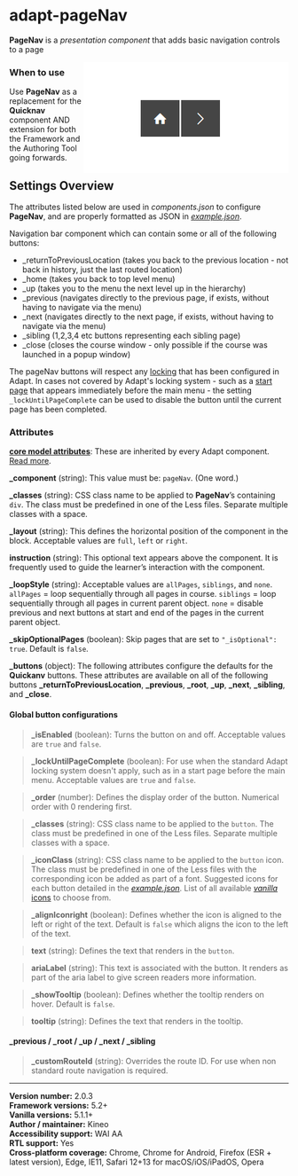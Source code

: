 # adapt-pageNav

**PageNav** is a *presentation component* that adds basic navigation controls to a page

<img src="demo.gif" alt="the page nav extension in action" align="right">

### When to use
Use **PageNav** as a replacement for the **Quicknav** component AND extension for both the Framework and the Authoring Tool going forwards.

## Settings Overview

The attributes listed below are used in *components.json* to configure **PageNav**, and are properly formatted as JSON in [*example.json*](https://github.com/cgkineo/adapt-pageNav/blob/master/example.json).

Navigation bar component which can contain some or all of the following buttons:

- _returnToPreviousLocation (takes you back to the previous location - not back in history, just the last routed location)
- _home (takes you back to top level menu)
- _up (takes you to the menu the next level up in the hierarchy)
- _previous (navigates directly to the previous page, if exists, without having to navigate via the menu)
- _next (navigates directly to the next page, if exists, without having to navigate via the menu)
- _sibling (1,2,3,4 etc buttons representing each sibling page)
- _close (closes the course window - only possible if the course was launched in a popup window)

The pageNav buttons will respect any [locking](https://github.com/adaptlearning/adapt_framework/wiki/Locking-objects-with-'_isLocked'-and-'_lockType'#using-locking-with-menus) that has been configured in Adapt. In cases not covered by Adapt's locking system - such as a [start page](https://github.com/adaptlearning/adapt_framework/wiki/Content-starts-with-course.json#example-1) that appears immediately before the main menu - the setting `_lockUntilPageComplete` can be used to disable the button until the current page has been completed.

### Attributes

[**core model attributes**](https://github.com/adaptlearning/adapt_framework/wiki/Core-model-attributes): These are inherited by every Adapt component. [Read more](https://github.com/adaptlearning/adapt_framework/wiki/Core-model-attributes).

**\_component** (string): This value must be: `pageNav`. (One word.)

**\_classes** (string): CSS class name to be applied to **PageNav**’s containing `div`. The class must be predefined in one of the Less files. Separate multiple classes with a space.

**\_layout** (string): This defines the horizontal position of the component in the block. Acceptable values are `full`, `left` or `right`.

**instruction** (string): This optional text appears above the component. It is frequently used to guide the learner’s interaction with the component.

**\_loopStyle** (string): Acceptable values are `allPages`, `siblings`, and `none`. `allPages` = loop sequentially through all pages in course. `siblings` = loop sequentially through all pages in current parent object. `none` = disable previous and next buttons at start and end of the pages in the current parent object.

**\_skipOptionalPages** (boolean): Skip pages that are set to `"_isOptional": true`. Default is `false`.

**\_buttons** (object): The following attributes configure the defaults for the **Quickanv** buttons. These attributes are available on all of the following buttons **\_returnToPreviousLocation**, **\_previous**, **\_root**, **\_up**, **\_next**, **\_sibling**, and **\_close**.

#### Global button configurations

>**\_isEnabled** (boolean): Turns the button on and off. Acceptable values are `true` and `false`.

>**\_lockUntilPageComplete** (boolean): For use when the standard Adapt locking system doesn't apply, such as in a start page before the main menu. Acceptable values are `true` and `false`.

>**\_order** (number): Defines the display order of the button. Numerical order with 0 rendering first.

>**\_classes** (string): CSS class name to be applied to the `button`. The class must be predefined in one of the Less files. Separate multiple classes with a space.

>**\_iconClass** (string): CSS class name to be applied to the `button` icon. The class must be predefined in one of the Less files with the corresponding icon be added as part of a font. Suggested icons for each button detailed in the [_example.json_](https://github.com/cgkineo/adapt-pageNav/blob/master/example.json). List of all available [_vanilla_ icons](https://github.com/adaptlearning/adapt-contrib-vanilla/wiki/Icons) to choose from. 

>**\_alignIconright** (boolean): Defines whether the icon is aligned to the left or right of the text. Default is `false` which aligns the icon to the left of the text.

>**text** (string): Defines the text that renders in the `button`.

>**ariaLabel** (string): This text is associated with the button. It renders as part of the aria label to give screen readers more information.

>**\_showTooltip** (boolean): Defines whether the tooltip renders on hover. Default is `false`.

>**tooltip** (string): Defines the text that renders in the tooltip.

#### **\_previous** / **\_root** / **\_up** / **\_next** / **\_sibling** 

>**\_customRouteId** (string): Overrides the route ID. For use when non standard route navigation is required.

----------------------------
**Version number:**  2.0.3  
**Framework versions:**  5.2+  
**Vanilla versions:**  5.1.1+  
**Author / maintainer:**  Kineo  
**Accessibility support:**  WAI AA  
**RTL support:**  Yes  
**Cross-platform coverage:** Chrome, Chrome for Android, Firefox (ESR + latest version), Edge, IE11, Safari 12+13 for macOS/iOS/iPadOS, Opera  
